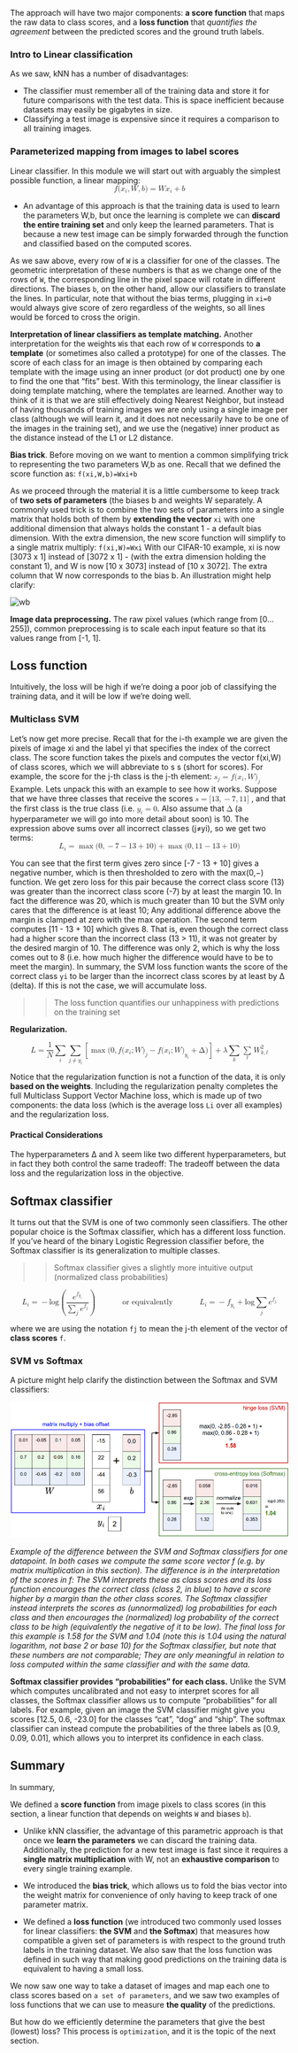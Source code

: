 The approach will have two major components: **a score function** that maps the raw data to class scores, and a **loss function** that *quantifies the agreement* between the predicted scores and the ground truth labels. 
 
 
 
### Intro to Linear classification
As we saw, kNN has a number of disadvantages:

* The classifier must remember all of the training data and store it for future comparisons with the test data. This is space inefficient because datasets may easily be gigabytes in size.
* Classifying a test image is expensive since it requires a comparison to all training images.

### Parameterized mapping from images to label scores
Linear classifier. In this module we will start out with arguably the simplest possible function, a linear mapping:
<math xmlns="http://www.w3.org/1998/Math/MathML" display="block">
  <mi>f</mi>
  <mo stretchy="false">(</mo>
  <msub>
    <mi>x</mi>
    <mi>i</mi>
  </msub>
  <mo>,</mo>
  <mi>W</mi>
  <mo>,</mo>
  <mi>b</mi>
  <mo stretchy="false">)</mo>
  <mo>=</mo>
  <mi>W</mi>
  <msub>
    <mi>x</mi>
    <mi>i</mi>
  </msub>
  <mo>+</mo>
  <mi>b</mi>
</math>

* An advantage of this approach is that the training data is used to learn the parameters W,b, but once the learning is complete we can **discard the entire training set** and only keep the learned parameters. That is because a new test image can be simply forwarded through the function and classified based on the computed scores.

As we saw above, every row of `W` is a classifier for one of the classes. The geometric interpretation of these numbers is that as we change one of the rows of `W`, the corresponding line in the pixel space will rotate in different directions. The biases `b`, on the other hand, allow our classifiers to translate the lines. In particular, note that without the bias terms, plugging in `xi=0` would always give score of zero regardless of the weights, so all lines would be forced to cross the origin.

**Interpretation of linear classifiers as template matching.** Another interpretation for the weights `W`is that each row of `W` corresponds to **a template** (or sometimes also called a prototype) for one of the classes. The score of each class for an image is then obtained by comparing each template with the image using an inner product (or dot product) one by one to find the one that “fits” best. With this terminology, the linear classifier is doing template matching, where the templates are learned. Another way to think of it is that we are still effectively doing Nearest Neighbor, but instead of having thousands of training images we are only using a single image per class (although we will learn it, and it does not necessarily have to be one of the images in the training set), and we use the (negative) inner product as the distance instead of the L1 or L2 distance.


**Bias trick**. Before moving on we want to mention a common simplifying trick to representing the two parameters W,b
as one. Recall that we defined the score function as: `f(xi,W,b)=Wxi+b`

As we proceed through the material it is a little cumbersome to keep track of **two sets of parameters** (the biases b and weights W separately. A commonly used trick is to combine the two sets of parameters into a single matrix that holds both of them by **extending the vector** `xi` with one additional dimension that always holds the constant 1 - a default bias dimension. With the extra dimension, the new score function will simplify to a single matrix multiply: `f(xi,W)=Wxi`
With our CIFAR-10 example, xi is now [3073 x 1] instead of [3072 x 1] - (with the extra dimension holding the constant 1), and W
is now [10 x 3073] instead of [10 x 3072]. The extra column that W now corresponds to the bias b. An illustration might help clarify:

![wb](/downloads/wb.png)

**Image data preprocessing.** The raw pixel values (which range from [0…255]), common preprocessing is to scale each input feature so that its values range from [-1, 1]. 

## Loss function
Intuitively, the loss will be high if we’re doing a poor job of classifying the training data, and it will be low if we’re doing well.

### Multiclass SVM
Let’s now get more precise. Recall that for the i-th example we are given the pixels of image xi and the label yi that specifies the index of the correct class. The score function takes the pixels and computes the vector f(xi,W) of class scores, which we will abbreviate to s
s
 (short for scores). For example, the score for the j-th class is the j-th element: <math xmlns="http://www.w3.org/1998/Math/MathML">
  <msub>
    <mi>s</mi>
    <mi>j</mi>
  </msub>
  <mo>=</mo>
  <mi>f</mi>
  <mo stretchy="false">(</mo>
  <msub>
    <mi>x</mi>
    <mi>i</mi>
  </msub>
  <mo>,</mo>
  <mi>W</mi>
  <msub>
    <mo stretchy="false">)</mo>
    <mi>j</mi>
  </msub>
</math>
Example. Lets unpack this with an example to see how it works. Suppose that we have three classes that receive the scores 
<math xmlns="http://www.w3.org/1998/Math/MathML">
  <semantics>
    <mrow>
      <mi>s</mi>
      <mo>=</mo>
      <mo stretchy="false">[</mo>
      <mn>13</mn>
      <mo>,</mo>
      <mo>&#x2212;</mo>
      <mn>7</mn>
      <mo>,</mo>
      <mn>11</mn>
      <mo stretchy="false">]</mo>
    </mrow>
    <annotation encoding="application/x-tex">s = [13, -7, 11]</annotation>
  </semantics>
</math>
, and that the first class is the true class (i.e. <math xmlns="http://www.w3.org/1998/Math/MathML">
  <semantics>
    <mrow>
      <msub>
        <mi>y</mi>
        <mi>i</mi>
      </msub>
      <mo>=</mo>
      <mn>0</mn>
    </mrow>
    <annotation encoding="application/x-tex">y_i = 0</annotation>
  </semantics>
</math>. Also assume that <math xmlns="http://www.w3.org/1998/Math/MathML">
  <semantics>
    <mi mathvariant="normal">&#x0394; </mi>
    <annotation encoding="application/x-tex">\Delta</annotation>
  </semantics>
</math> (a hyperparameter we will go into more detail about soon) is 10. The expression above sums over all incorrect classes (j≠yi), so we get two terms:
<math xmlns="http://www.w3.org/1998/Math/MathML" display="block">
  <semantics>
    <mrow>
      <msub>
        <mi>L</mi>
        <mi>i</mi>
      </msub>
      <mo>=</mo>
      <mo movablelimits="true" form="prefix">max</mo>
      <mo stretchy="false">(</mo>
      <mn>0</mn>
      <mo>,</mo>
      <mo>&#x2212;</mo>
      <mn>7</mn>
      <mo>&#x2212;</mo>
      <mn>13</mn>
      <mo>+</mo>
      <mn>10</mn>
      <mo stretchy="false">)</mo>
      <mo>+</mo>
      <mo movablelimits="true" form="prefix">max</mo>
      <mo stretchy="false">(</mo>
      <mn>0</mn>
      <mo>,</mo>
      <mn>11</mn>
      <mo>&#x2212;</mo>
      <mn>13</mn>
      <mo>+</mo>
      <mn>10</mn>
      <mo stretchy="false">)</mo>
    </mrow>
    <annotation encoding="application/x-tex"></annotation>
  </semantics>
</math>

You can see that the first term gives zero since [-7 - 13 + 10] gives a negative number, which is then thresholded to zero with the max(0,−) function. We get zero loss for this pair because the correct class score (13) was greater than the incorrect class score (-7) by at least the margin 10. In fact the difference was 20, which is much greater than 10 but the SVM only cares that the difference is at least 10; Any additional difference above the margin is clamped at zero with the max operation. The second term computes [11 - 13 + 10] which gives 8. That is, even though the correct class had a higher score than the incorrect class (13 > 11), it was not greater by the desired margin of 10. The difference was only 2, which is why the loss comes out to 8 (i.e. how much higher the difference would have to be to meet the margin). In summary, the SVM loss function wants the score of the correct class `yi` to be larger than the incorrect class scores by at least by Δ (delta). If this is not the case, we will accumulate loss.

>>The loss function quantifies our unhappiness with predictions on the training set

**Regularization.**

<math xmlns="http://www.w3.org/1998/Math/MathML" display="block">
  <semantics>
    <mrow>
      <mi>L</mi>
      <mo>=</mo>
      <mfrac>
        <mn>1</mn>
        <mi>N</mi>
      </mfrac>
      <munder>
        <mo>&#x2211;</mo>
        <mi>i</mi>
      </munder>
      <munder>
        <mo>&#x2211;</mo>
        <mrow class="MJX-TeXAtom-ORD">
          <mi>j</mi>
          <mo>&#x2260;</mo>
          <msub>
            <mi>y</mi>
            <mi>i</mi>
          </msub>
        </mrow>
      </munder>
      <mrow>
        <mo>[</mo>
        <mrow>
          <mo movablelimits="true" form="prefix">max</mo>
          <mo stretchy="false">(</mo>
          <mn>0</mn>
          <mo>,</mo>
          <mi>f</mi>
          <mo stretchy="false">(</mo>
          <msub>
            <mi>x</mi>
            <mi>i</mi>
          </msub>
          <mo>;</mo>
          <mi>W</mi>
          <msub>
            <mo stretchy="false">)</mo>
            <mi>j</mi>
          </msub>
          <mo>&#x2212;</mo>
          <mi>f</mi>
          <mo stretchy="false">(</mo>
          <msub>
            <mi>x</mi>
            <mi>i</mi>
          </msub>
          <mo>;</mo>
          <mi>W</mi>
          <msub>
            <mo stretchy="false">)</mo>
            <mrow class="MJX-TeXAtom-ORD">
              <msub>
                <mi>y</mi>
                <mi>i</mi>
              </msub>
            </mrow>
          </msub>
          <mo>+</mo>
          <mi mathvariant="normal">&#x0394;</mi>
          <mo stretchy="false">)</mo>
        </mrow>
        <mo>]</mo>
      </mrow>
      <mo>+</mo>
      <mi>&#x03BB;</mi>
      <munder>
        <mo>&#x2211;</mo>
        <mi>k</mi>
      </munder>
      <munder>
        <mo>&#x2211; </mo>
        <mi>l</mi>
      </munder>
      <msubsup>
        <mi>W</mi>
        <mrow class="MJX-TeXAtom-ORD">
          <mi>k</mi>
          <mo>,</mo>
          <mi>l</mi>
        </mrow>
        <mn>2</mn>
      </msubsup>
    </mrow>
    <annotation encoding="application/x-tex"></annotation>
  </semantics>
</math>

Notice that the regularization function is not a function of the data, it is only **based on the weights**. Including the regularization penalty completes the full Multiclass Support Vector Machine loss, which is made up of two components: the data loss (which is the average loss `Li` over all examples) and the regularization loss. 

#### Practical Considerations

The hyperparameters Δ and λ seem like two different hyperparameters, but in fact they both control the same tradeoff: The tradeoff between the data loss and the regularization loss in the objective. 

## Softmax classifier
It turns out that the SVM is one of two commonly seen classifiers. The other popular choice is the Softmax classifier, which has a different loss function. If you’ve heard of the binary Logistic Regression classifier before, the Softmax classifier is its generalization to multiple classes.

>> Softmax classifier gives a slightly more intuitive output (normalized class probabilities)

<math xmlns="http://www.w3.org/1998/Math/MathML" display="block">
  <semantics>
    <mrow>
      <msub>
        <mi>L</mi>
        <mi>i</mi>
      </msub>
      <mo>=</mo>
      <mo>&#x2212;<!-- − --></mo>
      <mi>log</mi>
      <mo>&#x2061;<!-- ⁡ --></mo>
      <mrow>
        <mo>(</mo>
        <mfrac>
          <msup>
            <mi>e</mi>
            <mrow class="MJX-TeXAtom-ORD">
              <msub>
                <mi>f</mi>
                <mrow class="MJX-TeXAtom-ORD">
                  <msub>
                    <mi>y</mi>
                    <mi>i</mi>
                  </msub>
                </mrow>
              </msub>
            </mrow>
          </msup>
          <mrow>
            <munder>
              <mo>&#x2211;<!-- ∑ --></mo>
              <mi>j</mi>
            </munder>
            <msup>
              <mi>e</mi>
              <mrow class="MJX-TeXAtom-ORD">
                <msub>
                  <mi>f</mi>
                  <mi>j</mi>
                </msub>
              </mrow>
            </msup>
          </mrow>
        </mfrac>
        <mo>)</mo>
      </mrow>
      <mspace width="0.5in" />
      <mtext>or equivalently</mtext>
      <mspace width="0.5in" />
      <msub>
        <mi>L</mi>
        <mi>i</mi>
      </msub>
      <mo>=</mo>
      <mo>&#x2212;<!-- − --></mo>
      <msub>
        <mi>f</mi>
        <mrow class="MJX-TeXAtom-ORD">
          <msub>
            <mi>y</mi>
            <mi>i</mi>
          </msub>
        </mrow>
      </msub>
      <mo>+</mo>
      <mi>log</mi>
      <mo>&#x2061;<!-- ⁡ --></mo>
      <munder>
        <mo>&#x2211;<!-- ∑ --></mo>
        <mi>j</mi>
      </munder>
      <msup>
        <mi>e</mi>
        <mrow class="MJX-TeXAtom-ORD">
          <msub>
            <mi>f</mi>
            <mi>j</mi>
          </msub>
        </mrow>
      </msup>
    </mrow>
    <annotation encoding="application/x-tex">L_i = -\log\left(\frac{e^{f_{y_i}}}{ \sum_j e^{f_j} }\right) \hspace{0.5in} \text{or equivalently} \hspace{0.5in} L_i = -f_{y_i} + \log\sum_j e^{f_j}</annotation>
  </semantics>
</math>

where we are using the notation `fj` to mean the j-th element of the vector of **class scores** `f`.


### SVM vs Softmax
A picture might help clarify the distinction between the Softmax and SVM classifiers:

![svmvssoftmax](/downloads/svmvssoftmax.png)

*Example of the difference between the SVM and Softmax classifiers for one datapoint. In both cases we compute the same score vector f (e.g. by matrix multiplication in this section). The difference is in the interpretation of the scores in f: The SVM interprets these as class scores and its loss function encourages the correct class (class 2, in blue) to have a score higher by a margin than the other class scores. The Softmax classifier instead interprets the scores as (unnormalized) log probabilities for each class and then encourages the (normalized) log probability of the correct class to be high (equivalently the negative of it to be low). The final loss for this example is 1.58 for the SVM and 1.04 (note this is 1.04 using the natural logarithm, not base 2 or base 10) for the Softmax classifier, but note that these numbers are not comparable; They are only meaningful in relation to loss computed within the same classifier and with the same data.*

**Softmax classifier provides “probabilities” for each class.** Unlike the SVM which computes uncalibrated and not easy to interpret scores for all classes, the Softmax classifier allows us to compute “probabilities” for all labels. For example, given an image the SVM classifier might give you scores [12.5, 0.6, -23.0] for the classes “cat”, “dog” and “ship”. The softmax classifier can instead compute the probabilities of the three labels as [0.9, 0.09, 0.01], which allows you to interpret its confidence in each class.

## Summary

In summary,

We defined a **score function** from image pixels to class scores (in this section, a linear function that depends on weights `W` and biases `b`).

* Unlike kNN classifier, the advantage of this parametric approach is that once we **learn the parameters** we can discard the training data. Additionally, the prediction for a new test image is fast since it requires a **single matrix multiplication** with W, not an **exhaustive comparison** to every single training example.

* We introduced the **bias trick**, which allows us to fold the bias vector into the weight matrix for convenience of only having to keep track of one parameter matrix.


* We defined a **loss function** (we introduced two commonly used losses for linear classifiers: **the SVM** and **the Softmax**) that measures how compatible a given set of parameters is with respect to the ground truth labels in the training dataset. We also saw that the loss function was defined in such way that making good predictions on the training data is equivalent to having a small loss.

We now saw one way to take a dataset of images and map each one to class scores based on `a set of parameters`, and we saw two examples of loss functions that we can use to measure **the quality** of the predictions. 

But how do we efficiently determine the parameters that give the best (lowest) loss? This process is `optimization`, and it is the topic of the next section.